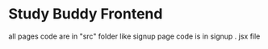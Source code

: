 # Study Buddy Frontend
all pages code are in "src" folder like signup page code is in signup . jsx file 
